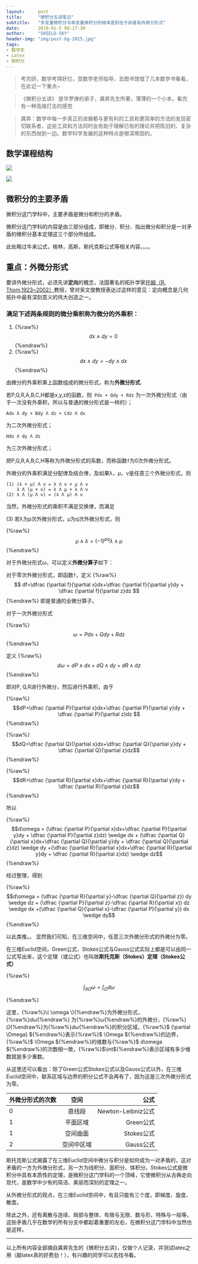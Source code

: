 ```yaml
---
layout:     post
title:      "微积分五讲笔记"
subtitle:   "多变量微积分与单变量微积分的根本差别在于前者有外微分形式"
date:       2018-01-5 08:17:30
author:     "SHIELD-SKY"
header-img: "img/post-bg-2015.jpg"
tags:
- 数学史
- Latex
- 微积分
---
```

>考完研，数学考得好烂，受数学老师指导，去图书馆借了几本数学书看看，在此记一下重点~

>《微积分五讲》 是华罗庚的弟子，龚昇先生所著，薄薄的一个小本，看完有一种高维打击的感觉


>龚昇：数学中每一步真正的进展都与更有利的工具和更简单的方法的发现密切联系者，这些工具和方法同时会有助于理解已有的理论并把陈旧的、复杂的东西抛到一边。数学科学发展的这种特点是根深蒂固的。

## 数学课程结构

![](/img/math1.png)

![](/img/math2.png)

##  微积分的主要矛盾

微积分这门学科中，主要矛盾是微分和积分的矛盾。

微积分这门学科的内容是由三部分组成，即微分、积分、指出微分和积分是一对矛盾的微积分基本定理这三个部分所组成。

此处略过牛来公式，格林，高斯，斯托克斯公式等相关内容。。。。

## 重点：外微分形式

要讲外微分形式，必须先讲**定向**的概念，法国著名的拓扑学家[托姆（R. Thom,1923~2002）](https://zh.wikipedia.org/wiki/勒内·托姆)教授，曾对吴文俊教授表达过这样的意见：定向概念是几何拓扑中最有深刻意义的伟大创造之一。

### 满足下述两条规则的微分乘积称为微分的外乘积：
1. {%raw%}$$dx\wedge dy = 0$${%endraw%}
2. {%raw%}$$dx\wedge dy=-dy\wedge dx$${%endraw%}


由微分的外乘积乘上函数组成的微分形式，称为**外微分形式**.

若P,Q,R,A,B,C,H都是x,y,z的函数，则``` Pdx + Qdy + Rdz``` 为一次外微分形式（由于一次没有外乘积，所以与普通的微分形式是一样的）；

```
Adx Λ dy + Bdy Λ dz + Cdz Λ dx
```
为二次外微分形式；

```
Hdx Λ dy Λ dz
```
为三次外微分形式；

把P,Q,R,A,B,C,H等称为外微分形式的系数，而称函数```f```为0次外微分形式。

外微分的外乘积满足分配律及结合律，及如果λ，μ，ν是任意三个外微分形式，则

```
(1) (λ + μ) Λ ν = λ Λ ν + μ Λ ν
    λ Λ (μ + ν) = λ Λ μ + λ Λ ν
(2) λ Λ (μ Λ ν) = (λ Λ μ) Λ ν
```
当然，外微分形式的乘积不满足交换律，而满足


(3) 若λ为p次外微分形式，μ为q次外微分形式，则
  
{%raw%}$$ \mu \wedge \lambda =\left( -1\right) ^{pq}\lambda \wedge \mu$$ {%endraw%}

对于外微分形式ω，可以定义**外微分算子**如下：

对于零次外微分形式，即函数```f```，定义
{%raw%}
$$ df=\dfrac {\partial f}{\partial x}dx+\dfrac {\partial f}{\partial y}dy + \dfrac {\partial f}{\partial z}dz $$
{%endraw%}
即是普通的全微分算子。

对于一次外微分形式

{%raw%}
 $$ \omega = Pdx + Qdy + Rdz$$
{%endraw%}

定义
{%raw%}
$$ d\omega = dP \wedge dx + dQ \wedge dy + dR \wedge dz$$
{%endraw%}

即对P, Q,R进行外微分，然后进行外乘积，由于

{%raw%}
$$dP=\dfrac {\partial P}{\partial x}dx+\dfrac {\partial P}{\partial y}dy + \dfrac {\partial P}{\partial z}dz $$
{%endraw%}

{%raw%}
$$dQ=\dfrac {\partial Q}{\partial x}dx+\dfrac {\partial Q}{\partial y}dy + \dfrac {\partial Q}{\partial z}dz$$
{%endraw%}

{%raw%}
$$dR=\dfrac {\partial R}{\partial x}dx+\dfrac {\partial R}{\partial y}dy + \dfrac {\partial R}{\partial z}dz$$
{%endraw%}

所以 
  
{%raw%}
 $$d\omega = (\dfrac {\partial P}{\partial x}dx+\dfrac {\partial P}{\partial y}dy + \dfrac {\partial P}{\partial z}dz) \wedge dx + (\dfrac {\partial Q}{\partial x}dx+\dfrac {\partial Q}{\partial y}dy + \dfrac {\partial Q}{\partial z}dz) \wedge dy +(\dfrac {\partial R}{\partial x}dx+\dfrac {\partial R}{\partial y}dy + \dfrac {\partial R}{\partial z}dz) \wedge dz$$
{%endraw%}

经过整理，得到

{%raw%}
$$d\omega = (\dfrac {\partial R}{\partial y}-\dfrac {\partial Q}{\partial z}) dy \wedge dz + (\dfrac {\partial P}{\partial z}-\dfrac {\partial R}{\partial x}) dz \wedge dx +(\dfrac {\partial Q}{\partial x}-\dfrac {\partial P}{\partial y}) dx \wedge dy$$
{%endraw%}
            
 以此类推。。
 显然我们可知，在三维空间中，任意三次外微分形式的外微分为零。
 
 在三维Euclid空间，Green公式、Stokes公式与Gauss公式实际上都是可以由同一公式写出来，这个定理（或公式）也叫做**斯托克斯（Stokes）定理（Stokes公式）**
 
 {%raw%}
 
 $$\int_{\partial \Omega} \omega = \int_\Omega d \omega$$

 
 {%endraw%}

这里，{%raw%}\\( \omega \\){%endraw%}为外微分形式，{%raw%}$d\omega${%endraw%} 为{%raw%}$\omega${%endraw%}的外微分，{%raw%}$\Omega${%endraw%}为{%raw%}$d\omega${%endraw%}的积分区域，{%raw%}$ {\partial \Omega} ${%endraw%}表示{%raw%}$ \Omega ${%endraw%}的边界，{%raw%}$ \Omega ${%endraw%}的维数与{%raw%}$ d\omega ${%endraw%}的次数相一致，{%raw%}$\int${%endraw%}表示区域有多少维数就是多少重数。

从这里还可以看出：除了Green公式Stokes公式以及Gauss公式以外，在三维Euclid空间中，联系区域与边界的积分公式不会再有了，因为这是三次外微分形式为零。

| 外微分形式的次数        | 空间           | 公式  |
| ------------- |:-------------:| -----:|
| 0     | 直线段 | Newton-Leibniz公式 |
| 1      | 平面区域     |   Green公式 |
| 1 | 空间曲面      |    Stokes公式 |
| 2 | 空间中区域      |    Gauss公式 |


斯托克斯公式揭露了在三维Euclid空间中微分与积分是如何成为一对矛盾的，这对矛盾的一方为外微分形式，另一方为线积分、面积分、体积分。Stokes公式是微积分中具有本质性的定理，是微积分这门学科的一个顶峰，它使微积分从古典走向现代，是数学中少有的简洁、美丽而深刻的定理之一。

从外微分形式的观点，在三维Euclid空间中，有且只能有三个度，即梯度、旋度、散度。

除此之外，还有离散与连续、局部与整体、有限与无限、数与形、特殊与一般等，这些矛盾几乎在数学的所有分支中都起着重要的左右，在微积分这门学科中当然也是这样。

---

以上所有内容全部摘自龚昇先生的《微积分五讲》，仅做个人记录，并测试latex之用（敲latex真的好费劲！），有兴趣的同学可以去找书看。